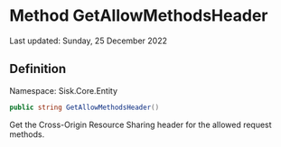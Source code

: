 # Method GetAllowMethodsHeader
Last updated: Sunday, 25 December 2022

## Definition
Namespace: Sisk.Core.Entity

```csharp
public string GetAllowMethodsHeader()
```

Get the Cross-Origin Resource Sharing header for the allowed request methods.

